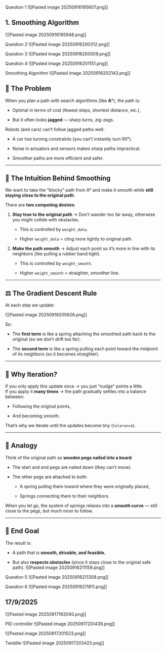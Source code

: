Question 1
![[Pasted image 20250916195607.png]]

## 1. Smoothing Algorithm

![[Pasted image 20250916195948.png]]

Question 2
![[Pasted image 20250916200312.png]]

Question 3
![[Pasted image 20250916200509.png]]

Question 4
![[Pasted image 20250916201151.png]]

Smoothing Algorithm
![[Pasted image 20250916202143.png]]

## 🚙 The Problem

When you plan a path with search algorithms (like **A***), the path is:

- Optimal in terms of cost (fewest steps, shortest distance, etc.),
    
- But it often looks **jagged** — sharp turns, zig-zags.
    

Robots (and cars) can’t follow jagged paths well:

- A car has turning constraints (you can’t instantly turn 90°).
    
- Noise in actuators and sensors makes sharp paths impractical.
    
- Smoother paths are more efficient and safer.
    

---

## 🧠 The Intuition Behind Smoothing

We want to take the “blocky” path from A* and make it smooth while **still staying close to the original path**.

There are **two competing desires**:

1. **Stay true to the original path** → Don’t wander too far away, otherwise you might collide with obstacles.
    
    - This is controlled by `weight_data`.
        
    - Higher `weight_data` = cling more tightly to original path.
        
2. **Make the path smooth** → Adjust each point so it’s more in line with its neighbors (like pulling a rubber band tight).
    
    - This is controlled by `weight_smooth`.
        
    - Higher `weight_smooth` = straighter, smoother line.
        

---

## ⚖️ The Gradient Descent Rule

At each step we update:

![[Pasted image 20250916205928.png]]


So:

- The **first term** is like a spring attaching the smoothed path back to the original (so we don’t drift too far).
    
- The **second term** is like a spring pulling each point toward the midpoint of its neighbors (so it becomes straighter).
    

---

## 🔧 Why Iteration?

If you only apply this update once → you just “nudge” points a little.  
If you apply it **many times** → the path gradually settles into a balance between:

- Following the original points,
    
- And becoming smooth.
    

That’s why we iterate until the updates become tiny (`tolerance`).

---

## 🌉 Analogy

Think of the original path as **wooden pegs nailed into a board**.

- The start and end pegs are nailed down (they can’t move).
    
- The other pegs are attached to both:
    
    - A spring pulling them toward where they were originally placed,
        
    - Springs connecting them to their neighbors.
        

When you let go, the system of springs relaxes into a **smooth curve** — still close to the pegs, but much nicer to follow.

---

## 🚀 End Goal

The result is:

- A path that is **smooth, drivable, and feasible**,
    
- But also **respects obstacles** (since it stays close to the original safe path).
![[Pasted image 20250916211159.png]]

Question 5
![[Pasted image 20250916211309.png]]

Question 6
![[Pasted image 20250916211811.png]]


## 17/9/2025

![[Pasted image 20250917192040.png]]


PID controller
![[Pasted image 20250917201439.png]]

![[Pasted image 20250917201523.png]]

Twiddle
![[Pasted image 20250917203423.png]]


